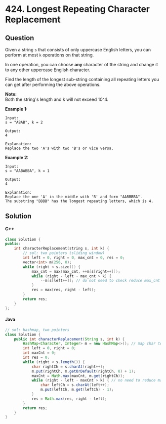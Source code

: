 # 424. Longest Repeating Character Replacement

## Question

Given a string `s` that consists of only uppercase English letters, you can perform at most `k` operations on that string.

In one operation, you can choose **any** character of the string and change it to any other uppercase English character.

Find the length of the longest sub-string containing all repeating letters you can get after performing the above operations.

**Note:**\
Both the string's length and k will not exceed 10^4.

**Example 1:**

```
Input:
s = "ABAB", k = 2

Output:
4

Explanation:
Replace the two 'A's with two 'B's or vice versa.
```

**Example 2:**

```
Input:
s = "AABABBA", k = 1

Output:
4

Explanation:
Replace the one 'A' in the middle with 'B' and form "AABBBBA".
The substring "BBBB" has the longest repeating letters, which is 4.
```

## Solution

#### C++

```cpp
class Solution {
public:
    int characterReplacement(string s, int k) {
        // sol: two pointers (sliding window)
        int left = 0, right = 0, max_cnt = 0, res = 0;
        vector<int> m(256, 0);
        while (right < s.size()) {
            max_cnt = max(max_cnt, ++m[s[right++]]);
            while (right - left - max_cnt > k) {
                --m[s[left++]]; // do not need to check reduce max_cnt because it will not increase max window size
            }
            res = max(res, right - left);
        }
        return res;
    }
};
```

#### Java

```java
// sol: hashmap, two pointers
class Solution {
    public int characterReplacement(String s, int k) {
        HashMap<Character, Integer> m = new HashMap<>(); // map char to frequency
        int left = 0, right = 0;
        int maxCnt = 0;
        int res = 0;
        while (right < s.length()) {
            char rightCh = s.charAt(right++);
            m.put(rightCh, m.getOrDefault(rightCh, 0) + 1);
            maxCnt = Math.max(maxCnt, m.get(rightCh));
            while (right - left - maxCnt > k) { // no need to reduce maxCnt since it will not increase max window size
                char leftCh = s.charAt(left++);
                m.put(leftCh, m.get(leftCh) - 1);
            }
            res = Math.max(res, right - left);
        }
        return res;
    }
}
```
